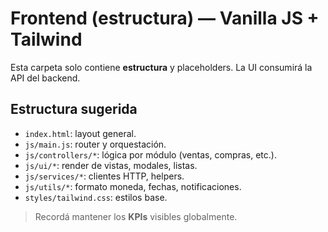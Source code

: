 # Frontend (estructura) — Vanilla JS + Tailwind
Esta carpeta solo contiene **estructura** y placeholders. La UI consumirá la API del backend.

## Estructura sugerida
- `index.html`: layout general.
- `js/main.js`: router y orquestación.
- `js/controllers/*`: lógica por módulo (ventas, compras, etc.).
- `js/ui/*`: render de vistas, modales, listas.
- `js/services/*`: clientes HTTP, helpers.
- `js/utils/*`: formato moneda, fechas, notificaciones.
- `styles/tailwind.css`: estilos base.

> Recordá mantener los **KPIs** visibles globalmente.
